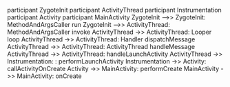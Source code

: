 participant ZygoteInit
participant ActivityThread
participant Instrumentation
participant Activity
participant MainActivity
ZygoteInit -->> ZygoteInit: MethodAndArgsCaller run
ZygoteInit -->> ActivityThread: MethodAndArgsCaller invoke
ActivityThread ->> ActivityThread: Looper loop
ActivityThread ->> ActivityThread: Handler dispatchMessage
ActivityThread ->> ActivityThread: ActivityThread handleMessage
ActivityThread ->> ActivityThread: handleLaunchActivity
ActivityThread ->> Instrumentation: : performLaunchActivity
Instrumentation ->> Activity: callActivityOnCreate
Activity ->> MainActivity: performCreate
MainActivity ->> MainActivity: onCreate
